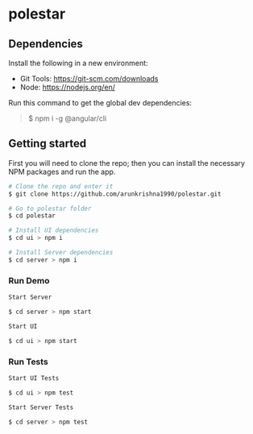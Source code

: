# polestar

## Dependencies
Install the following in a new environment:

* Git Tools: https://git-scm.com/downloads
* Node: https://nodejs.org/en/

Run this command to get the global dev dependencies:

> $ npm i -g @angular/cli

## Getting started
First you will need to clone the repo; then you can install the necessary NPM packages and run the app.

```bash
# Clone the repo and enter it
$ git clone https://github.com/arunkrishna1990/polestar.git

# Go to polestar folder
$ cd polestar

# Install UI dependencies
$ cd ui > npm i

# Install Server dependencies
$ cd server > npm i

```
### Run Demo 
```bash
Start Server

$ cd server > npm start

Start UI

$ cd ui > npm start
```

### Run Tests
```bash
Start UI Tests

$ cd ui > npm test

Start Server Tests

$ cd server > npm test
```